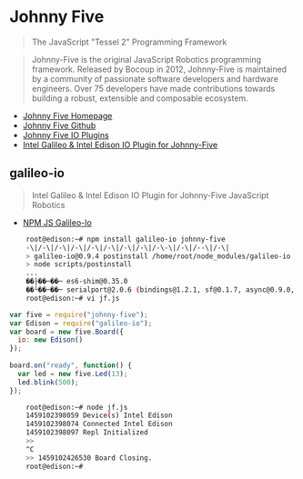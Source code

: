 Johnny Five
==

> The JavaScript "Tessel 2" Programming Framework

> Johnny-Five is the original JavaScript Robotics programming framework. Released by Bocoup in 2012, Johnny-Five is maintained by a community of passionate software developers and hardware engineers. Over 75 developers have made contributions towards building a robust, extensible and composable ecosystem.

- [Johnny Five Homepage](http://johnny-five.io/)
- [Johnny Five Github](https://github.com/rwaldron/johnny-five)
- [Johnny Five IO Plugins](https://github.com/rwaldron/johnny-five#io-plugins)
- [Intel Galileo & Intel Edison IO Plugin for Johnny-Five](https://github.com/rwaldron/galileo-io/)

## galileo-io

> Intel Galileo &amp; Intel Edison IO Plugin for Johnny-Five JavaScript Robotics

- [NPM JS Galileo-Io](https://www.npmjs.com/package/galileo-io)

```sh
    root@edison:~# npm install galileo-io johnny-five
    -\|/-\|/-\|/-\|/-\|/-\|/-\|/-\|/-\-\|/-\|/--\|/-\|
    > galileo-io@0.9.4 postinstall /home/root/node_modules/galileo-io
    > node scripts/postinstall
    ...
    ��├��─��─ es6-shim@0.35.0
    ��└��─��─ serialport@2.0.6 (bindings@1.2.1, sf@0.1.7, async@0.9.0, debug@2.2.0, optimist@0.6.1, nan@2.0.9)
    root@edison:~# vi jf.js
```

```js
var five = require("johnny-five");
var Edison = require("galileo-io");
var board = new five.Board({
  io: new Edison()
});
 
board.on("ready", function() {
  var led = new five.Led(13);
  led.blink(500);
});
```

```sh
    root@edison:~# node jf.js
    1459102398059 Device(s) Intel Edison  
    1459102398074 Connected Intel Edison  
    1459102398097 Repl Initialized  
    >> 
    ^C
    >> 1459102426530 Board Closing. 
    root@edison:~# 
```